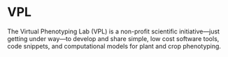 # VPL
The Virtual Phenotyping Lab (VPL) is a non-profit scientific initiative—just getting under way—to develop and share simple, low cost software tools, code snippets, and computational models for plant and crop phenotyping. 
